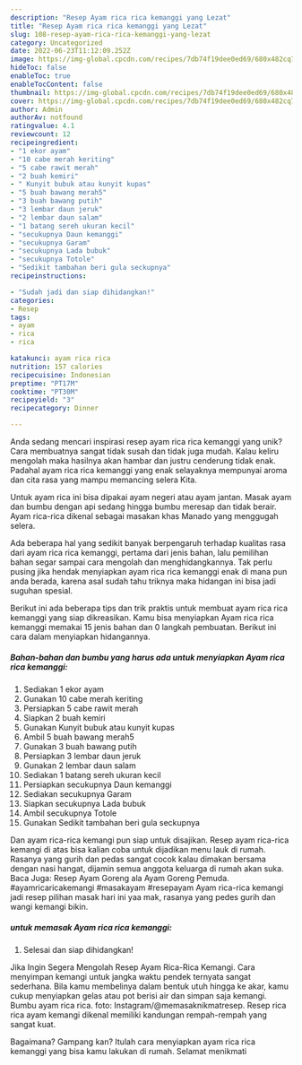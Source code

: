 ```yaml
---
description: "Resep Ayam rica rica kemanggi yang Lezat"
title: "Resep Ayam rica rica kemanggi yang Lezat"
slug: 108-resep-ayam-rica-rica-kemanggi-yang-lezat
category: Uncategorized
date: 2022-06-23T11:12:09.252Z
image: https://img-global.cpcdn.com/recipes/7db74f19dee0ed69/680x482cq70/ayam-rica-rica-kemanggi-foto-resep-utama.jpg
hideToc: false
enableToc: true
enableTocContent: false
thumbnail: https://img-global.cpcdn.com/recipes/7db74f19dee0ed69/680x482cq70/ayam-rica-rica-kemanggi-foto-resep-utama.jpg
cover: https://img-global.cpcdn.com/recipes/7db74f19dee0ed69/680x482cq70/ayam-rica-rica-kemanggi-foto-resep-utama.jpg
author: Admin
authorAv: notfound
ratingvalue: 4.1
reviewcount: 12
recipeingredient:
- "1 ekor ayam"
- "10 cabe merah keriting"
- "5 cabe rawit merah"
- "2 buah kemiri"
- " Kunyit bubuk atau kunyit kupas"
- "5 buah bawang merah5"
- "3 buah bawang putih"
- "3 lembar daun jeruk"
- "2 lembar daun salam"
- "1 batang sereh ukuran kecil"
- "secukupnya Daun kemanggi"
- "secukupnya Garam"
- "secukupnya Lada bubuk"
- "secukupnya Totole"
- "Sedikit tambahan beri gula seckupnya"
recipeinstructions:

- "Sudah jadi dan siap dihidangkan!"
categories:
- Resep
tags:
- ayam
- rica
- rica

katakunci: ayam rica rica 
nutrition: 157 calories
recipecuisine: Indonesian
preptime: "PT17M"
cooktime: "PT30M"
recipeyield: "3"
recipecategory: Dinner

---
```





Anda sedang mencari inspirasi resep ayam rica rica kemanggi yang unik? Cara membuatnya sangat tidak susah dan tidak juga mudah. Kalau keliru mengolah maka hasilnya akan hambar dan justru cenderung tidak enak. Padahal ayam rica rica kemanggi yang enak selayaknya mempunyai aroma dan cita rasa yang mampu memancing selera Kita.





Untuk ayam rica ini bisa dipakai ayam negeri atau ayam jantan. Masak ayam dan bumbu dengan api sedang hingga bumbu meresap dan tidak berair. Ayam rica-rica dikenal sebagai masakan khas Manado yang menggugah selera.

Ada beberapa hal yang sedikit banyak berpengaruh terhadap kualitas rasa dari ayam rica rica kemanggi, pertama dari jenis bahan, lalu pemilihan bahan segar sampai cara mengolah dan menghidangkannya. Tak perlu pusing jika hendak menyiapkan ayam rica rica kemanggi enak di mana pun anda berada, karena asal sudah tahu triknya maka hidangan ini bisa jadi suguhan spesial.






Berikut ini ada beberapa tips dan trik praktis untuk membuat ayam rica rica kemanggi yang siap dikreasikan. Kamu bisa menyiapkan Ayam rica rica kemanggi memakai 15 jenis bahan dan 0 langkah pembuatan. Berikut ini cara dalam menyiapkan hidangannya.

<!--inarticleads1-->

##### Bahan-bahan dan bumbu yang harus ada untuk menyiapkan Ayam rica rica kemanggi:

1. Sediakan 1 ekor ayam
1. Gunakan 10 cabe merah keriting
1. Persiapkan 5 cabe rawit merah
1. Siapkan 2 buah kemiri
1. Gunakan  Kunyit bubuk atau kunyit kupas
1. Ambil 5 buah bawang merah5
1. Gunakan 3 buah bawang putih
1. Persiapkan 3 lembar daun jeruk
1. Gunakan 2 lembar daun salam
1. Sediakan 1 batang sereh ukuran kecil
1. Persiapkan secukupnya Daun kemanggi
1. Sediakan secukupnya Garam
1. Siapkan secukupnya Lada bubuk
1. Ambil secukupnya Totole
1. Gunakan Sedikit tambahan beri gula seckupnya


Dan ayam rica-rica kemangi pun siap untuk disajikan. Resep ayam rica-rica kemangi di atas bisa kalian coba untuk dijadikan menu lauk di rumah. Rasanya yang gurih dan pedas sangat cocok kalau dimakan bersama dengan nasi hangat, dijamin semua anggota keluarga di rumah akan suka. Baca Juga: Resep Ayam Goreng ala Ayam Goreng Pemuda. #ayamricaricakemangi #masakayam #resepayam Ayam rica-rica kemangi jadi resep pilihan masak hari ini yaa mak, rasanya yang pedes gurih dan wangi kemangi bikin. 

<!--inarticleads2-->

#####  untuk memasak Ayam rica rica kemanggi:


1. Selesai dan siap dihidangkan!

Jika Ingin Segera Mengolah Resep Ayam Rica-Rica Kemangi. Cara menyimpan kemangi untuk jangka waktu pendek ternyata sangat sederhana. Bila kamu membelinya dalam bentuk utuh hingga ke akar, kamu cukup menyiapkan gelas atau pot berisi air dan simpan saja kemangi. Bumbu ayam rica rica. foto: Instagram/@memasaknikmatresep. Resep rica rica ayam kemangi dikenal memiliki kandungan rempah-rempah yang sangat kuat. 

Bagaimana? Gampang kan? Itulah cara menyiapkan ayam rica rica kemanggi yang bisa kamu lakukan di rumah. Selamat menikmati
